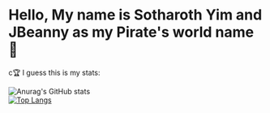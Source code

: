 <h1>Hello, My name is Sotharoth Yim and JBeanny as my Pirate's world name 🤔</h1>

<div>c🏆 I guess this is my stats: </div>

![Anurag's GitHub stats](https://github-readme-stats.vercel.app/api?username=JBeanny&show_icons=true&theme=radical) 
<br/>
[![Top Langs](https://github-readme-stats.vercel.app/api/top-langs/?username=JBeanny&layout=compact)](https://github.com/anuraghazra/github-readme-stats)
